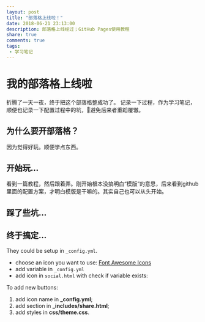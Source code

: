 ```yaml
---
layout: post
title: "部落格上线啦！"
date: 2018-06-21 23:13:00
description: 部落格上线经过；GitHub Pages使用教程
share: true
comments: true
tags:
 - 学习笔记
---
```


# 我的部落格上线啦

折腾了一天一夜，终于把这个部落格整成功了。
记录一下过程，作为学习笔记，顺便也记录一下配置过程中的坑，避免后来者重蹈覆辙。

## 为什么要开部落格？
因为觉得好玩。顺便学点东西。

## 开始玩...
看到一篇教程，然后跟着弄。刚开始根本没搞明白“模版”的意思，后来看到github里面的配置方案，才明白模版是干嘛的。其实自己也可以从头开始。

## 踩了些坑...

## 终于搞定...

They could be setup in `_config.yml`.

 - choose an icon you want to use: [Font Awesome Icons](https://fortawesome.github.io/Font-Awesome/icons/)
 - add variable in `_config.yml`
 - add icon in `social.html` with check if variable exists:
 



To add new buttons:

1. add icon name in **_config.yml**;
2. add section in **_includes/share.html**;
3. add styles in **css/theme.css**.